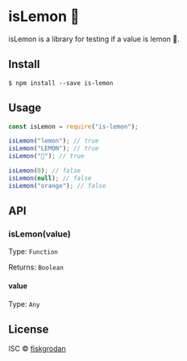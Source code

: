 # isLemon 🍋
isLemon is a library for testing if a value is lemon 🍋.

## Install

```
$ npm install --save is-lemon
```

## Usage

```js
const isLemon = require("is-lemon");

isLemon("lemon"); // true
isLemon("LEMON"); // true
isLemon("🍋"); // true

isLemon(0); // false
isLemon(null); // false
isLemon("orange"); // false
```

## API

### isLemon(value)
Type: `Function`

Returns: `Boolean`

#### value
Type: `Any`

## License

ISC © [fiskgrodan](https://github.com/fiskgrodan)
